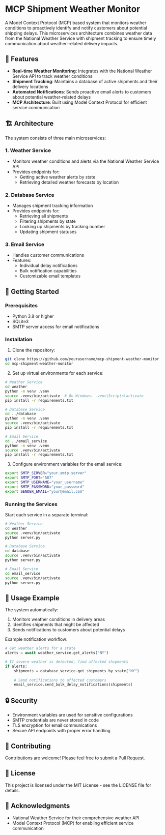 # MCP Shipment Weather Monitor

A Model Context Protocol (MCP) based system that monitors weather conditions to proactively identify and notify customers about potential shipping delays. This microservices architecture combines weather data from the National Weather Service with shipment tracking to ensure timely communication about weather-related delivery impacts.

## 🌟 Features

- **Real-time Weather Monitoring**: Integrates with the National Weather Service API to track weather conditions
- **Shipment Tracking**: Maintains a database of active shipments and their delivery locations
- **Automated Notifications**: Sends proactive email alerts to customers about potential weather-related delays
- **MCP Architecture**: Built using Model Context Protocol for efficient service communication

## 🏗️ Architecture

The system consists of three main microservices:

### 1. Weather Service
- Monitors weather conditions and alerts via the National Weather Service API
- Provides endpoints for:
  - Getting active weather alerts by state
  - Retrieving detailed weather forecasts by location

### 2. Database Service
- Manages shipment tracking information
- Provides endpoints for:
  - Retrieving all shipments
  - Filtering shipments by state
  - Looking up shipments by tracking number
  - Updating shipment statuses

### 3. Email Service
- Handles customer communications
- Features:
  - Individual delay notifications
  - Bulk notification capabilities
  - Customizable email templates

## 🚀 Getting Started

### Prerequisites

- Python 3.8 or higher
- SQLite3
- SMTP server access for email notifications

### Installation

1. Clone the repository:
```bash
git clone https://github.com/yourusername/mcp-shipment-weather-monitor.git
cd mcp-shipment-weather-monitor
```

2. Set up virtual environments for each service:
```bash
# Weather Service
cd weather
python -m venv .venv
source .venv/bin/activate  # On Windows: .venv\Scripts\activate
pip install -r requirements.txt

# Database Service
cd ../database
python -m venv .venv
source .venv/bin/activate
pip install -r requirements.txt

# Email Service
cd ../email_service
python -m venv .venv
source .venv/bin/activate
pip install -r requirements.txt
```

3. Configure environment variables for the email service:
```bash
export SMTP_SERVER="your.smtp.server"
export SMTP_PORT="587"
export SMTP_USERNAME="your_username"
export SMTP_PASSWORD="your_password"
export SENDER_EMAIL="your@email.com"
```

### Running the Services

Start each service in a separate terminal:

```bash
# Weather Service
cd weather
source .venv/bin/activate
python server.py

# Database Service
cd database
source .venv/bin/activate
python server.py

# Email Service
cd email_service
source .venv/bin/activate
python server.py
```

## 📝 Usage Example

The system automatically:
1. Monitors weather conditions in delivery areas
2. Identifies shipments that might be affected
3. Sends notifications to customers about potential delays

Example notification workflow:
```python
# Get weather alerts for a state
alerts = await weather_service.get_alerts("NY")

# If severe weather is detected, find affected shipments
if alerts:
    shipments = database_service.get_shipments_by_state("NY")
    
    # Send notifications to affected customers
    email_service.send_bulk_delay_notifications(shipments)
```

## 🔒 Security

- Environment variables are used for sensitive configurations
- SMTP credentials are never stored in code
- TLS encryption for email communications
- Secure API endpoints with proper error handling

## 🤝 Contributing

Contributions are welcome! Please feel free to submit a Pull Request.

## 📄 License

This project is licensed under the MIT License - see the LICENSE file for details.

## 🙏 Acknowledgments

- National Weather Service for their comprehensive weather API
- Model Context Protocol (MCP) for enabling efficient service communication

